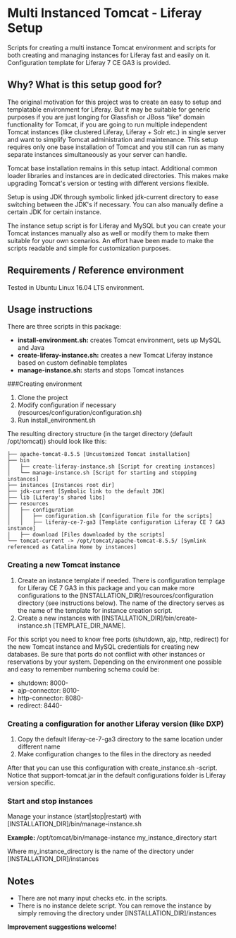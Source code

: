 # Multi Instanced Tomcat - Liferay Setup
Scripts for creating a multi instance Tomcat environment and scripts for both creating and managing instances for Liferay fast and easily on it. Configuration template for Liferay 7 CE GA3 is provided.
## Why? What is this setup good for?
The original motivation for this project was to create an easy to setup and templatable environment for Liferay. But it may be suitable for generic purposes if you are just longing for Glassfish or JBoss “like” domain functionality for Tomcat, if you are going to run multiple independent Tomcat instances (like clustered Liferay, Liferay + Solr etc.) in single server and want to simplify Tomcat administration and maintenance. This setup requires only one base installation of Tomcat and you still can run as many separate instances simultaneously as your server can handle. 

Tomcat base installation remains in this setup intact. Additional common loader libraries and instances are in dedicated directories. This makes make upgrading Tomcat's version or testing with different versions flexible.

Setup is using JDK through symbolic linked jdk-current directory to ease switching between the JDK's if necessary. You can also manually define a certain JDK for certain instance.

The instance setup script is for Liferay and MySQL but you can create your Tomcat instances manually also as well or modify them to make them suitable for your own scenarios. An effort have been made to make the scripts readable and simple for customization purposes. 

## Requirements / Reference environment

Tested in Ubuntu Linux 16.04 LTS environment.

## Usage instructions

There are three scripts in this package:

* **install-environment.sh:** creates Tomcat environment, sets up MySQL and Java
* **create\-liferay-instance.sh:** creates a new Tomcat Liferay instance based on custom definable templates
* **manage-instance.sh:** starts and stops Tomcat instances


###Creating environment

1. Clone the project
2. Modify configuration if necessary (resources/configuration/configuration.sh)
3. Run install_environment.sh

The resulting directory structure (in the target directory (default /opt/tomcat)) should look like this:

    ├── apache-tomcat-8.5.5 [Uncustomized Tomcat installation]
    ├── bin
    │   ├── create-liferay-instance.sh [Script for creating instances]  
    │   └── manage-instance.sh [Script for starting and stopping instances]
    ├── instances [Instances root dir]
    ├── jdk-current [Symbolic link to the default JDK]
    ├── lib [Liferay's shared libs]  
    ├── resources
    │   ├── configuration
    │   │   ├── configuration.sh [Configuration file for the scripts]
    │   │   ├── liferay-ce-7-ga3 [Template configuration Liferay CE 7 GA3 instance]
    │   ├── download [Files downloaded by the scripts]
    └── tomcat-current -> /opt/tomcat/apache-tomcat-8.5.5/ [Symlink referenced as Catalina Home by instances]




### Creating a new Tomcat instance

1. Create an instance template if needed. There is configuration templage for Liferay CE 7 GA3 in this package and you can make more configurations to the \[INSTALLATION_DIR\]/resources/configuration directory (see instructions below). The name of the directory serves as the name of the template for instance creation script.
2. Create a new instances with [INSTALLATION_DIR]/bin/create-instance.sh \[TEMPLATE_DIR_NAME\]. 

For this script you need to know free ports (shutdown, ajp, http, redirect) for the new Tomcat instance and MySQL credentials for creating new databases. Be sure that ports do not conflict with other instances or reservations by your system. Depending on the environment one possible and easy to remember numbering schema could be:

* shutdown:        8000-
* ajp-connector:   8010-
* http-connector:  8080-
* redirect:        8440-


### Creating a configuration for another Liferay version (like DXP)

1. Copy the default liferay-ce-7-ga3 directory to the same location under different name
2. Make configuration changes to the files in the directory as needed

After that you can use this configuration with create\_instance.sh -script. Notice that support-tomcat.jar in the default configurations folder is Liferay version specific.


### Start and stop instances
Manage your instance (start|stop|restart) with \[INSTALLATION_DIR\]/bin/manage\-instance.sh

**Example:**
/opt/tomcat/bin/manage\-instance my\_instance\_directory start

Where my\_instance\_directory is the name of the directory under [INSTALLATION_DIR]/instances
## Notes
* There are not many input checks etc. in the scripts.
* There is no instance delete script. You can remove the instance by simply removing the directory under  [INSTALLATION_DIR]/instances

**Improvement suggestions welcome!**


